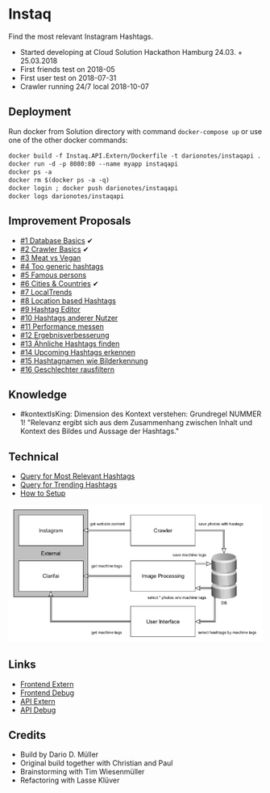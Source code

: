 # Instaq
Find the most relevant Instagram Hashtags.

  * Started developing at Cloud Solution Hackathon Hamburg 24.03. + 25.03.2018
  * First friends test on 2018-05
  * First user test on 2018-07-31
  * Crawler running 24/7 local 2018-10-07
  
## Deployment
Run docker from Solution directory with command `docker-compose up` or use one of the other docker commands:
```
docker build -f Instaq.API.Extern/Dockerfile -t darionotes/instaqapi .
docker run -d -p 8080:80 --name myapp instaqapi
docker ps -a
docker rm $(docker ps -a -q)
docker login ; docker push darionotes/instaqapi
docker logs darionotes/instaqapi
```

  
## Improvement Proposals
  * [#1 Database Basics](/doc/ip1_better_database.md) ✔
  * [#2 Crawler Basics](/doc/ip2_crawler.md) ✔
  * [#3 Meat vs Vegan](/doc/ip3_meat_vs_vegan.md)
  * [#4 Too generic hashtags](/doc/ip4_too_generic_hashtags.md)
  * [#5 Famous persons](/doc/ip5_famous_persons.md)
  * [#6 Cities & Countries](/doc/ip6_cities.md) ✔
  * [#7 LocalTrends](/doc/ip7_local_trends.md)
  * [#8 Location based Hashtags](/doc/ip8_location_based_hashtags.md)
  * [#9 Hashtag Editor](/doc/ip9_hashtag_editor.md)
  * [#10 Hashtags anderer Nutzer](/doc/ip10_hashtags_anderer_nutzer.md)
  * [#11 Performance messen](/doc/ip11_performance_messen.md)
  * [#12 Ergebnisverbesserung](/doc/ip12_ergebnisverbesserung.md)
  * [#13 Ähnliche Hashtags finden](/doc/ip13_find_similar_hashtags.md)
  * [#14 Upcoming Hashtags erkennen](/doc/ip14_upcoming_hashtags_erkennen.md)
  * [#15 Hashtagnamen wie Bilderkennung](/doc/ip15_hashtagnamen_wie_bilderkennung.md)
  * [#16 Geschlechter rausfiltern](/doc/ip16_geschlechter.md)
  
  
## Knowledge
  * #kontextIsKing: Dimension des Kontext verstehen: Grundregel NUMMER 1! "Relevanz ergibt sich aus dem Zusammenhang zwischen Inhalt und Kontext des Bildes und Aussage der Hashtags."

## Technical
  * [Query for Most Relevant Hashtags](/doc/relational-query-for-most-relevant.md)
  * [Query for Trending Hashtags](/doc/relational-query-for-trending.md)
  * [How to Setup](/doc/setup.md)
  
![](/doc/architecture2.png)

## Links
  * [Frontend Extern](http://instaq.innocliq.de)
  * [Frontend Debug](http://instaq.innocliq.de)
  * [API Extern](http://instaq-api.innocliq.de)
  * [API Debug](http://instaq-api-debug.innocliq.de)

## Credits
  * Build by Dario D. Müller
  * Original build together with Christian and Paul
  * Brainstorming with Tim Wiesenmüller
  * Refactoring with Lasse Klüver